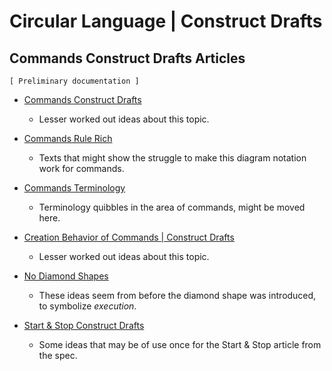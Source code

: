 Circular Language | Construct Drafts
====================================

Commands Construct Drafts Articles
----------------------------------

`[ Preliminary documentation ]`

- [Commands Construct Drafts](commands-construct-drafts.md)

    - Lesser worked out ideas about this topic.

- [Commands Rule Rich](commands-rule-rich.md)

    - Texts that might show the struggle to make this diagram notation work for commands.

- [Commands Terminology](commands-terminology.md)

    - Terminology quibbles in the area of commands, might be moved here.

- [Creation Behavior of Commands | Construct Drafts](creation-behavior-of-commands-construct-drafts.md)

    - Lesser worked out ideas about this topic.

- [No Diamond Shapes](no-diamond-shapes.md)

    - These ideas seem from before the diamond shape was introduced, to symbolize *execution*.

- [Start & Stop Construct Drafts](start-and-stop-construct-drafts.md)

    - Some ideas that may be of use once for the Start & Stop article from the spec.